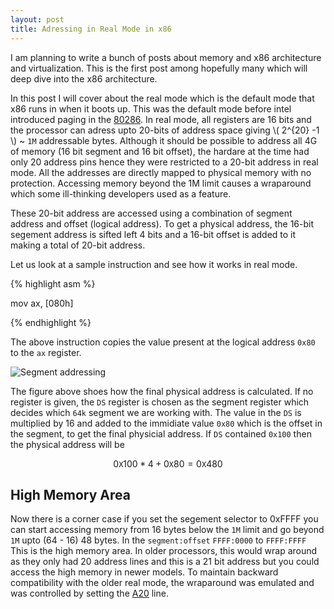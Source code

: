 ```yaml
---
layout: post
title: Adressing in Real Mode in x86 
---
```


I am planning to write a bunch of posts about memory and x86 architecture and
virtualization. This is the first post among hopefully many which will deep
dive into the x86 architecture. 

In this post I will cover about the real mode which is the default mode that
x86 runs in when it boots up. This was the default mode before intel introduced
paging in the [80286](http://en.wikipedia.org/wiki/80286). In real mode, all
registers are 16 bits and the processor can adress upto 20-bits of address
space giving \\( 2^{20} -1 \\)  ~ `1M` addressable bytes. Although it should be
possible to address all 4G of memory (16 bit segment and 16 bit offset), the
hardare at the time had only 20 address pins hence they were restricted to a
20-bit address in real mode.  All the addresses are directly mapped to physical
memory with no protection. Accessing memory beyond the 1M limit causes a
wraparound which some ill-thinking developers used as a feature. 

These 20-bit address are accessed using a combination of segment address and
offset (logical address).  To get a physical address, the 16-bit segement
address is sifted left 4 bits and a 16-bit offset is added to it making a total
of 20-bit address.


Let us look at a sample instruction and see how it works in real mode. 


{% highlight asm %}

mov ax, [080h]

{% endhighlight %}

The above instruction copies the value present at the logical address `0x80` to
the `ax` register.

![Segment addressing](https://www.dropbox.com/s/nbz3os9fbawkr39/real_mode_addressing.png?raw=1 "Segment addressing in real mode")

The figure above shoes how the final physical address is calculated. If no
register is given, the `DS` register is chosen as the segment register which
decides which `64k` segment we are working with. The value in the `DS` is
multiplied by 16 and added to the immidiate value `0x80` which is the offset in
the segment, to get the final physicial address. If `DS` contained `0x100` then
the physical address will be

$$ 0\mathtt{X}100*4 + 0\mathtt{X}80 = 0\mathtt{X}480 $$

## High Memory Area

Now there is a corner case if you set the segement selector to 0xFFFF you can
start accessing memory from 16 bytes below the `1M` limit and go beyond `1M`
upto (64 - 16) 48 bytes.  In the `segment:offset`  `FFFF:0000` to `FFFF:FFFF`
This is the high memory area. In older processors, this would wrap around as
they only had 20 address lines and this is a 21 bit address but you could
access the high memory in newer models. To maintain backward compatibility with
the older real mode, the wraparound was emulated and was controlled by setting
the [A20](http://en.wikipedia.org/wiki/A20_line) line.

